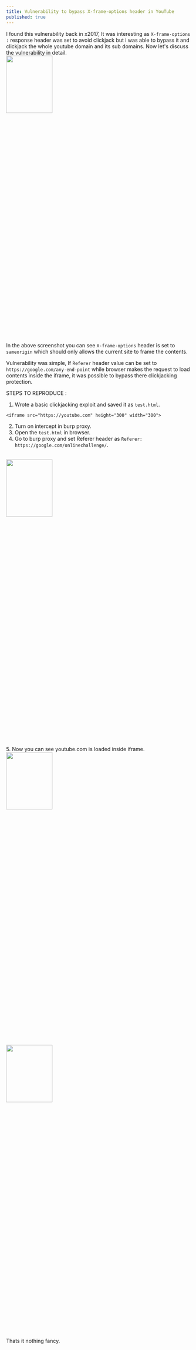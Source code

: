 ```yaml
---
title: Vulnerability to bypass X-frame-options header in YouTube
published: true
---
```


I found this vulnerability back in x2017, It was interesting as `X-frame-options :` response header was set to avoid clickjack but i was able to bypass it and clickjack the whole youtube domain and its sub domains. Now let's discuss the vulnerability in detail.
<br>
<img src="https://spidersec.ninja/postimg/p1/img1.png" height="20%" width="50%">
<br>
In the above screenshot you can see `X-frame-options` header is set to `sameorigin` which should only allows the current site to frame the contents.

Vulnerability was simple, If `Referer` header value can be set to `https://google.com/any-end-point` while browser makes the request to load contents inside the iframe, it was possible to bypass there clickjacking protection.

STEPS TO REPRODUCE :

1. Wrote a basic clickjacking exploit and saved it as `test.html`.

`<iframe src="https://youtube.com" height="300" width="300">`

2. Turn on intercept in burp proxy.
3. Open the `test.html` in browser.
4. Go to burp proxy and set Referer header as `Referer: https://google.com/onlinechallenge/`.
<br>
<img src="https://spidersec.ninja/postimg/p1/img2.png" height="20%" width="50%">
<br>
5. Now you can see youtube.com is loaded inside iframe.
<br>
<img src="https://spidersec.ninja/postimg/p1/img3.png" height="20%" width="50%">
<br>
<br>
<img src="https://spidersec.ninja/postimg/p1/img4.png" height="20%" width="50%">
<br>
<br>
Thats it nothing fancy.
